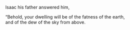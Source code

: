 Isaac his father answered him,

“Behold, your dwelling will be of the fatness of the earth,  
and of the dew of the sky from above.
